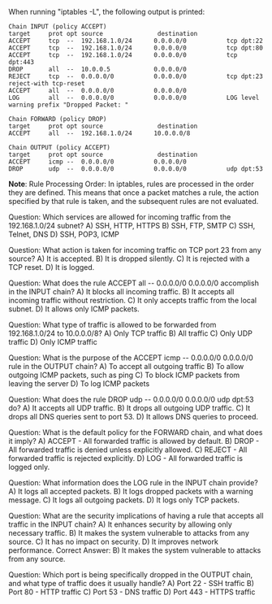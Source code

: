 When running "iptables -L", the following output is printed:

```console
Chain INPUT (policy ACCEPT)
target     prot opt source               destination         
ACCEPT     tcp  --  192.168.1.0/24      0.0.0.0/0           tcp dpt:22
ACCEPT     tcp  --  192.168.1.0/24      0.0.0.0/0           tcp dpt:80
ACCEPT     tcp  --  192.168.1.0/24      0.0.0.0/0           tcp dpt:443
DROP       all  --  10.0.0.5            0.0.0.0/0           
REJECT     tcp  --  0.0.0.0/0           0.0.0.0/0           tcp dpt:23 reject-with tcp-reset
ACCEPT     all  --  0.0.0.0/0           0.0.0.0/0           
LOG        all  --  0.0.0.0/0           0.0.0.0/0           LOG level warning prefix "Dropped Packet: "

Chain FORWARD (policy DROP)
target     prot opt source               destination         
ACCEPT     all  --  192.168.1.0/24      10.0.0.0/8         

Chain OUTPUT (policy ACCEPT)
target     prot opt source               destination         
ACCEPT     icmp --  0.0.0.0/0           0.0.0.0/0           
DROP       udp  --  0.0.0.0/0           0.0.0.0/0           udp dpt:53
```

**Note**: Rule Processing Order: In iptables, rules are processed in the order they are defined. This means that once a packet matches a rule, the action specified by that rule is taken, and the subsequent rules are not evaluated.

Question: Which services are allowed for incoming traffic from the 192.168.1.0/24 subnet?
A) SSH, HTTP, HTTPS
B) SSH, FTP, SMTP
C) SSH, Telnet, DNS
D) SSH, POP3, ICMP

Question: What action is taken for incoming traffic on TCP port 23 from any source?
A) It is accepted.
B) It is dropped silently.
C) It is rejected with a TCP reset.
D) It is logged.

Question: What does the rule ACCEPT all -- 0.0.0.0/0 0.0.0.0/0 accomplish in the INPUT chain?
A) It blocks all incoming traffic.
B) It accepts all incoming traffic without restriction.
C) It only accepts traffic from the local subnet.
D) It allows only ICMP packets.

Question: What type of traffic is allowed to be forwarded from 192.168.1.0/24 to 10.0.0.0/8?
A) Only TCP traffic
B) All traffic
C) Only UDP traffic
D) Only ICMP traffic

Question: What is the purpose of the ACCEPT icmp -- 0.0.0.0/0 0.0.0.0/0 rule in the OUTPUT chain?
A) To accept all outgoing traffic
B) To allow outgoing ICMP packets, such as ping
C) To block ICMP packets from leaving the server
D) To log ICMP packets

Question: What does the rule DROP udp -- 0.0.0.0/0 0.0.0.0/0 udp dpt:53 do?
A) It accepts all UDP traffic.
B) It drops all outgoing UDP traffic.
C) It drops all DNS queries sent to port 53.
D) It allows DNS queries to proceed.

Question: What is the default policy for the FORWARD chain, and what does it imply?
A) ACCEPT - All forwarded traffic is allowed by default.
B) DROP - All forwarded traffic is denied unless explicitly allowed.
C) REJECT - All forwarded traffic is rejected explicitly.
D) LOG - All forwarded traffic is logged only.

Question: What information does the LOG rule in the INPUT chain provide?
A) It logs all accepted packets.
B) It logs dropped packets with a warning message.
C) It logs all outgoing packets.
D) It logs only TCP packets.

Question: What are the security implications of having a rule that accepts all traffic in the INPUT chain?
A) It enhances security by allowing only necessary traffic.
B) It makes the system vulnerable to attacks from any source.
C) It has no impact on security.
D) It improves network performance.
Correct Answer: B) It makes the system vulnerable to attacks from any source.

Question: Which port is being specifically dropped in the OUTPUT chain, and what type of traffic does it usually handle?
A) Port 22 - SSH traffic
B) Port 80 - HTTP traffic
C) Port 53 - DNS traffic
D) Port 443 - HTTPS traffic
